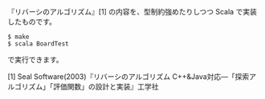 『リバーシのアルゴリズム』[1] の内容を、型制約強めたりしつつ Scala で実装したものです。

    $ make
    $ scala BoardTest

で実行できます。

[1] Seal Software(2003)『リバーシのアルゴリズム C++&Java対応―「探索アルゴリズム」「評価関数」の設計と実装』工学社

